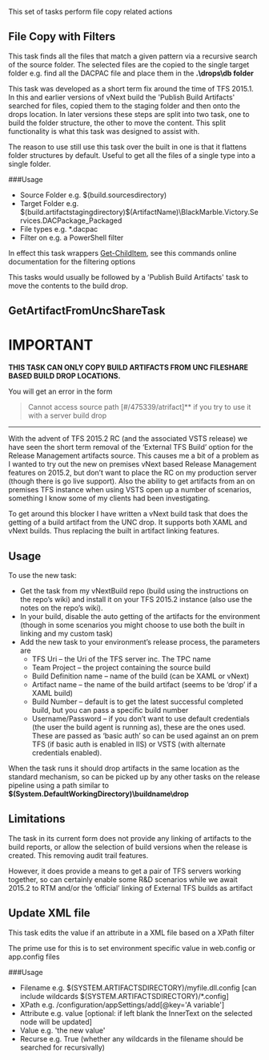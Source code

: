 This set of tasks perform file copy related actions

## File Copy with Filters

This task finds all the files that match a given pattern via a recursive search of the source folder. The selected files are the copied to the single target folder e.g. find all the DACPAC file and place them in the **.\drops\db folder**

This task was developed as a short term fix around the time of TFS 2015.1. In this and earlier versions of vNext build the 'Publish Build Artifacts' searched for files, copied them to the staging folder and then onto the drops location. In later versions these steps are split into two task, one to build the folder structure, the other to move the content. This split functionality is what this task was designed to assist with.

The reason to use still use this task over the built in one is that it flattens folder structures by default. Useful to get all the files of a single type into a single folder.

###Usage

- Source Folder e.g. $(build.sourcesdirectory)
- Target Folder e.g. $(build.artifactstagingdirectory)\$(ArtifactName)\BlackMarble.Victory.Services.DACPackage_Packaged
- File types e.g. *.dacpac
- Filter on e.g. a PowerShell filter

In effect this task wrappers [Get-ChildItem](https://technet.microsoft.com/en-us/library/hh849800.aspx), see this commands online documentation for the filtering options

This tasks would usually be followed by a 'Publish Build Artifacts' task to move the contents to the build drop.

## GetArtifactFromUncShareTask

# IMPORTANT

**THIS TASK CAN ONLY COPY BUILD ARTIFACTS FROM UNC FILESHARE BASED BUILD DROP LOCATIONS.**

You will get an error in the form 

> Cannot access source path [#/475339/atrifact]** if you try to use it with a server build drop

***

With the advent of TFS 2015.2 RC (and the associated VSTS release) we have seen the short term removal of the ‘External TFS Build’ option for the Release Management artifacts source. This causes me a bit of a problem as I wanted to try out the new on premises vNext based Release Management features on 2015.2, but don’t want to place the RC on my production server (though there is go live support). Also the ability to get artifacts from an on premises TFS instance when using VSTS open up a number of scenarios, something I know some of my clients had been investigating.

To get around this blocker I have written a vNext build task that does the getting of a build artifact from the UNC drop. It supports both XAML and vNext builds. Thus replacing the built in artifact linking features.

## Usage
To use the new task:

- Get the task from my vNextBuild repo (build using the instructions on the repo’s wiki) and install it on your TFS 2015.2 instance (also use the notes on the repo’s wiki). 
- In your build, disable the auto getting of the artifacts for the environment (though in some scenarios you might choose to use both the built in linking and my custom task)
- Add the new task to your environment’s release process, the parameters are 
    - TFS Uri – the Uri of the TFS server inc. The TPC name 
    - Team Project – the project containing the source build 
    - Build Definition name – name of the build (can be XAML or vNext) 
    - Artifact name – the name of the build artifact (seems to be ‘drop’ if a XAML build) 
    - Build Number – default is to get the latest successful completed build, but you can pass a specific build number 
    - Username/Password – if you don’t want to use default credentials (the user the build agent is running as), these are the ones used. These are passed as ‘basic auth’ so can be used against an on prem TFS (if basic auth is enabled in IIS)  or VSTS (with alternate credentials enabled).

When the task runs it should drop artifacts in the same location as the standard mechanism, so can be picked up by any other tasks on the release pipeline using a path similar to **$(System.DefaultWorkingDirectory)\buildname\drop**

## Limitations
The task in its current form does not provide any linking of artifacts to the build reports, or allow the selection of build versions when the release is created. This removing audit trail features.

However, it does provide a means to get a pair of TFS servers working together, so can certainly enable some R&D scenarios while we await 2015.2 to RTM and/or the ‘official’ linking of External TFS builds as artifact

## Update XML file

This task edits the value if an attribute in a XML file based on a XPath filter

The prime use for this is to set environment specific value in web.config or app.config files

###Usage

- Filename e.g. $(SYSTEM.ARTIFACTSDIRECTORY)/myfile.dll.config [can include wildcards $(SYSTEM.ARTIFACTSDIRECTORY)/*.config]
- XPath e.g. /configuration/appSettings/add[@key='A variable']
- Attribute e.g. value [optional: if left blank the InnerText on the selected node will be updated]
- Value e.g. 'the new value'
- Recurse e.g. True (whether any wildcards in the filename should be searched for recursivally)
